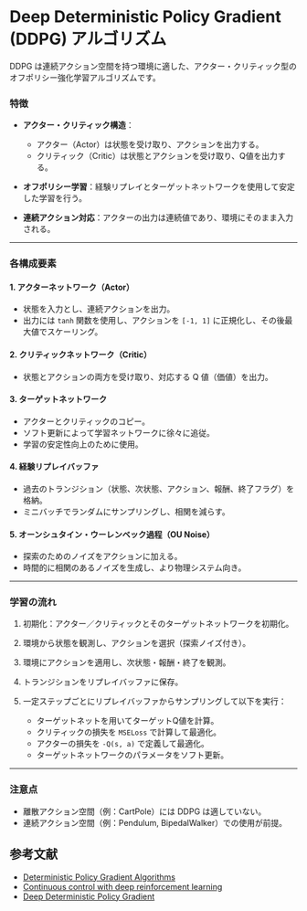 # Deep Deterministic Policy Gradient (DDPG) アルゴリズム

DDPG は連続アクション空間を持つ環境に適した、アクター・クリティック型のオフポリシー強化学習アルゴリズムです。

### 特徴

* **アクター・クリティック構造**：

  * アクター（Actor）は状態を受け取り、アクションを出力する。
  * クリティック（Critic）は状態とアクションを受け取り、Q値を出力する。
* **オフポリシー学習**：経験リプレイとターゲットネットワークを使用して安定した学習を行う。
* **連続アクション対応**：アクターの出力は連続値であり、環境にそのまま入力される。

---

### 各構成要素

#### 1. アクターネットワーク（Actor）

* 状態を入力とし、連続アクションを出力。
* 出力には `tanh` 関数を使用し、アクションを `[-1, 1]` に正規化し、その後最大値でスケーリング。

#### 2. クリティックネットワーク（Critic）

* 状態とアクションの両方を受け取り、対応する Q 値（価値）を出力。

#### 3. ターゲットネットワーク

* アクターとクリティックのコピー。
* ソフト更新によって学習ネットワークに徐々に追従。
* 学習の安定性向上のために使用。

#### 4. 経験リプレイバッファ

* 過去のトランジション（状態、次状態、アクション、報酬、終了フラグ）を格納。
* ミニバッチでランダムにサンプリングし、相関を減らす。

#### 5. オーンシュタイン・ウーレンベック過程（OU Noise）

* 探索のためのノイズをアクションに加える。
* 時間的に相関のあるノイズを生成し、より物理システム向き。

---

### 学習の流れ

1. 初期化：アクター／クリティックとそのターゲットネットワークを初期化。
2. 環境から状態を観測し、アクションを選択（探索ノイズ付き）。
3. 環境にアクションを適用し、次状態・報酬・終了を観測。
4. トランジションをリプレイバッファに保存。
5. 一定ステップごとにリプレイバッファからサンプリングして以下を実行：

   * ターゲットネットを用いてターゲットQ値を計算。
   * クリティックの損失を `MSELoss` で計算して最適化。
   * アクターの損失を `-Q(s, a)` で定義して最適化。
   * ターゲットネットワークのパラメータをソフト更新。

---

### 注意点

* 離散アクション空間（例：CartPole）には DDPG は適していない。
* 連続アクション空間（例：Pendulum, BipedalWalker）での使用が前提。

## 参考文献

- [Deterministic Policy Gradient Algorithms](https://proceedings.mlr.press/v32/silver14.pdf)
- [Continuous control with deep reinforcement learning](https://arxiv.org/abs/1509.02971)
- [Deep Deterministic Policy Gradient](https://spinningup.openai.com/en/latest/algorithms/ddpg.html#)